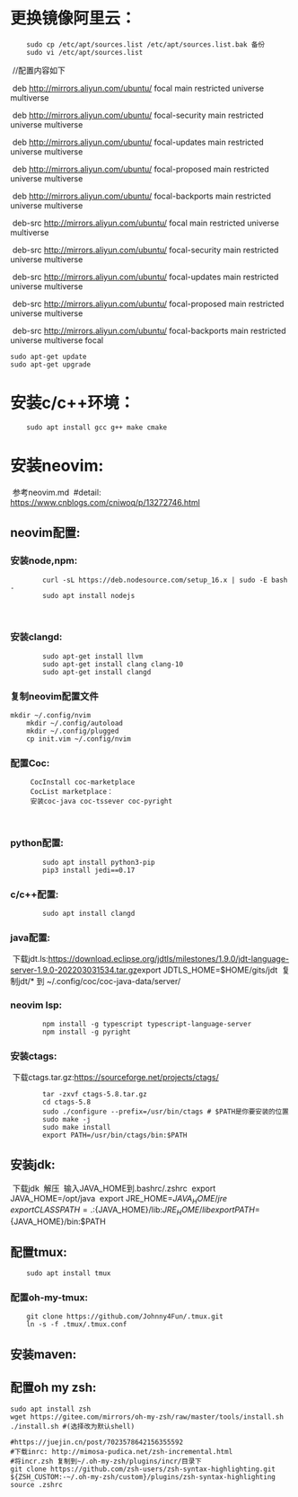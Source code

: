 # 更换镜像阿里云：

```shell
    sudo cp /etc/apt/sources.list /etc/apt/sources.list.bak 备份
    sudo vi /etc/apt/sources.list
```

​    //配置内容如下

​    deb http://mirrors.aliyun.com/ubuntu/ focal main restricted universe multiverse 

​    deb http://mirrors.aliyun.com/ubuntu/ focal-security main restricted universe multiverse 

​    deb http://mirrors.aliyun.com/ubuntu/ focal-updates main restricted universe multiverse 

​    deb http://mirrors.aliyun.com/ubuntu/ focal-proposed main restricted universe multiverse 

​    deb http://mirrors.aliyun.com/ubuntu/ focal-backports main restricted universe multiverse 

​    deb-src http://mirrors.aliyun.com/ubuntu/ focal main restricted universe multiverse 

​    deb-src http://mirrors.aliyun.com/ubuntu/ focal-security main restricted universe multiverse 

​    deb-src http://mirrors.aliyun.com/ubuntu/ focal-updates main restricted universe multiverse 

​    deb-src http://mirrors.aliyun.com/ubuntu/ focal-proposed main restricted universe multiverse 

​    deb-src http://mirrors.aliyun.com/ubuntu/ focal-backports main restricted universe multiverse focal

```shell
sudo apt-get update
sudo apt-get upgrade
```

# 安装c/c++环境：

```shell
    sudo apt install gcc g++ make cmake
```

# 安装neovim:

​    参考neovim.md
​    #detail:
​        https://www.cnblogs.com/cniwoq/p/13272746.html

## neovim配置:

###     安装node,npm:

```shell
        curl -sL https://deb.nodesource.com/setup_16.x | sudo -E bash -
        sudo apt install nodejs
```

​    

###     安装clangd:

```shell
        sudo apt-get install llvm
        sudo apt-get install clang clang-10
        sudo apt-get install clangd
```

### 复制neovim配置文件  

```shell
mkdir ~/.config/nvim
    mkdir ~/.config/autoload
    mkdir ~/.config/plugged
    cp init.vim ~/.config/nvim
```

###    配置Coc:

```
     CocInstall coc-marketplace
     CocList marketplace：
     安装coc-java coc-tssever coc-pyright
```

​    

###     python配置:

```shell
        sudo apt install python3-pip
        pip3 install jedi==0.17
```

###     c/c++配置:

```shell
        sudo apt install clangd
```

###     java配置:

​        下载jdt.ls:https://download.eclipse.org/jdtls/milestones/1.9.0/jdt-language-server-1.9.0-202203031534.tar.gz
​        export JDTLS_HOME=$HOME/gits/jdt
​        复制jdt/* 到 ~/.config/coc/coc-java-data/server/

###     neovim lsp:

```shell
        npm install -g typescript typescript-language-server
        npm install -g pyright
```

###     安装ctags:

​        下载ctags.tar.gz:https://sourceforge.net/projects/ctags/

```shell
        tar -zxvf ctags-5.8.tar.gz
        cd ctags-5.8
        sudo ./configure --prefix=/usr/bin/ctags # $PATH是你要安装的位置
        sudo make -j
        sudo make install
        export PATH=/usr/bin/ctags/bin:$PATH
```

## 安装jdk:

​    下载jdk
​    解压
​    输入JAVA_HOME到.bashrc/.zshrc
​     export JAVA_HOME=/opt/java
​     export JRE_HOME=${JAVA_HOME}/jre                    
​     export CLASSPATH=.:${JAVA_HOME}/lib:${JRE_HOME}/lib 
​     export PATH=${JAVA_HOME}/bin:$PATH

## 配置tmux:

```shell
    sudo apt install tmux
```

### 配置oh-my-tmux:

```shell
    git clone https://github.com/Johnny4Fun/.tmux.git
    ln -s -f .tmux/.tmux.conf
```

## 安装maven:

## 配置oh my zsh:

```shell
sudo apt install zsh
wget https://gitee.com/mirrors/oh-my-zsh/raw/master/tools/install.sh
./install.sh #(选择改为默认shell)

#https://juejin.cn/post/7023578642156355592
#下载inrc: http://mimosa-pudica.net/zsh-incremental.html
#将incr.zsh 复制到~/.oh-my-zsh/plugins/incr/目录下
git clone https://github.com/zsh-users/zsh-syntax-highlighting.git ${ZSH_CUSTOM:-~/.oh-my-zsh/custom}/plugins/zsh-syntax-highlighting
source .zshrc
```

